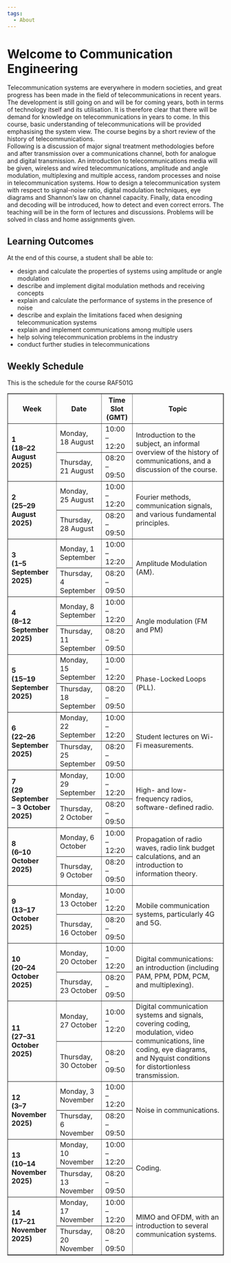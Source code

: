 ```yaml
---
tags:
  - About
---
```


# Welcome to Communication Engineering

Telecommunication systems are everywhere in modern societies, and great progress has been made in the field of 
telecommunications in recent years. The development is still going on and will be for coming years, both in terms 
of technology itself and its utilisation. It is therefore clear that there will be demand for knowledge on 
telecommunications in years to come. In this course, basic understanding of telecommunications will be provided 
emphasising the system view. The course begins by a short review of the history of telecommunications.  
Following is a discussion of major signal treatment methodologies before and after transmission over a communications 
channel, both for analogue and digital transmission. An introduction to telecommunications media will be given, wireless 
and wired telecommunications, amplitude and angle modulation, multiplexing and multiple access, random processes and 
noise in telecommunication systems. How to design a telecommunication system with respect to signal-noise ratio, 
digital modulation techniques, eye diagrams and Shannon’s law on channel capacity. Finally, data encoding and decoding 
will be introduced, how to detect and even correct errors. The teaching will be in the form of lectures and discussions. 
Problems will be solved in class and home assignments given.

## Learning Outcomes
At the end of this course, a student shall be able to:

- design and calculate the properties of systems using amplitude or angle modulation
- describe and implement digital modulation methods and receiving concepts
- explain and calculate the performance of systems in the presence of noise
- describe and explain the limitations faced when designing telecommunication systems
- explain and implement communications among multiple users
- help solving telecommunication problems in the industry
- conduct further studies in telecommunications

## Weekly Schedule 

This is the schedule for the course RAF501G


<table border="1" cellspacing="0" cellpadding="5">
  <tr>
    <th>Week</th>
    <th>Date</th>
    <th>Time Slot (GMT)</th>
    <th>Topic</th>
  </tr>
  <!-- Week 1 -->
  <tr>
    <td rowspan="2"><strong>1<br>(18–22 August 2025)</strong></td>
    <td>Monday, 18 August</td>
    <td>10:00 – 12:20</td>
    <td rowspan="2">
      Introduction to the subject, an informal overview of the history of communications, and a discussion of the course.
    </td>
  </tr>
  <tr>
    <td>Thursday, 21 August</td>
    <td>08:20 – 09:50</td>
  </tr>
  <!-- Week 2 -->
  <tr>
    <td rowspan="2"><strong>2<br>(25–29 August 2025)</strong></td>
    <td>Monday, 25 August</td>
    <td>10:00 – 12:20</td>
    <td rowspan="2">
      Fourier methods, communication signals, and various fundamental principles.
    </td>
  </tr>
  <tr>
    <td>Thursday, 28 August</td>
    <td>08:20 – 09:50</td>
  </tr>
  <!-- Week 3 -->
  <tr>
    <td rowspan="2"><strong>3<br>(1–5 September 2025)</strong></td>
    <td>Monday, 1 September</td>
    <td>10:00 – 12:20</td>
    <td rowspan="2">
      Amplitude Modulation (AM).
    </td>
  </tr>
  <tr>
    <td>Thursday, 4 September</td>
    <td>08:20 – 09:50</td>
  </tr>
  <!-- Week 4 -->
  <tr>
    <td rowspan="2"><strong>4<br>(8–12 September 2025)</strong></td>
    <td>Monday, 8 September</td>
    <td>10:00 – 12:20</td>
    <td rowspan="2">
      Angle modulation (FM and PM)
    </td>
  </tr>
  <tr>
    <td>Thursday, 11 September</td>
    <td>08:20 – 09:50</td>
  </tr>
  <!-- Week 5 -->
  <tr>
    <td rowspan="2"><strong>5<br>(15–19 September 2025)</strong></td>
    <td>Monday, 15 September</td>
    <td>10:00 – 12:20</td>
    <td rowspan="2">
      Phase-Locked Loops (PLL).
    </td>
  </tr>
  <tr>
    <td>Thursday, 18 September</td>
    <td>08:20 – 09:50</td>
  </tr>
  <!-- Week 6 -->
  <tr>
    <td rowspan="2"><strong>6<br>(22–26 September 2025)</strong></td>
    <td>Monday, 22 September</td>
    <td>10:00 – 12:20</td>
    <td rowspan="2">
      Student lectures on Wi-Fi measurements.
    </td>
  </tr>
  <tr>
    <td>Thursday, 25 September</td>
    <td>08:20 – 09:50</td>
  </tr>
  <!-- Week 7 -->
  <tr>
    <td rowspan="2"><strong>7<br>(29 September – 3 October 2025)</strong></td>
    <td>Monday, 29 September</td>
    <td>10:00 – 12:20</td>
    <td rowspan="2">
      High- and low-frequency radios, software-defined radio.
    </td>
  </tr>
  <tr>
    <td>Thursday, 2 October</td>
    <td>08:20 – 09:50</td>
  </tr>
  <!-- Week 8 -->
  <tr>
    <td rowspan="2"><strong>8<br>(6–10 October 2025)</strong></td>
    <td>Monday, 6 October</td>
    <td>10:00 – 12:20</td>
    <td rowspan="2">
      Propagation of radio waves, radio link budget calculations, and an introduction to information theory.
    </td>
  </tr>
  <tr>
    <td>Thursday, 9 October</td>
    <td>08:20 – 09:50</td>
  </tr>
  <!-- Week 9 -->
  <tr>
    <td rowspan="2"><strong>9<br>(13–17 October 2025)</strong></td>
    <td>Monday, 13 October</td>
    <td>10:00 – 12:20</td>
    <td rowspan="2">
      Mobile communication systems, particularly 4G and 5G.
    </td>
  </tr>
  <tr>
    <td>Thursday, 16 October</td>
    <td>08:20 – 09:50</td>
  </tr>
  <!-- Week 10 -->
  <tr>
    <td rowspan="2"><strong>10<br>(20–24 October 2025)</strong></td>
    <td>Monday, 20 October</td>
    <td>10:00 – 12:20</td>
    <td rowspan="2">
      Digital communications: an introduction (including PAM, PPM, PDM, PCM, and multiplexing).
    </td>
  </tr>
  <tr>
    <td>Thursday, 23 October</td>
    <td>08:20 – 09:50</td>
  </tr>
  <!-- Week 11 -->
  <tr>
    <td rowspan="2"><strong>11<br>(27–31 October 2025)</strong></td>
    <td>Monday, 27 October</td>
    <td>10:00 – 12:20</td>
    <td rowspan="2">
      Digital communication systems and signals, covering coding, modulation, video communications, line coding, eye diagrams, and Nyquist conditions for distortionless transmission.
    </td>
  </tr>
  <tr>
    <td>Thursday, 30 October</td>
    <td>08:20 – 09:50</td>
  </tr>
  <!-- Week 12 -->
  <tr>
    <td rowspan="2"><strong>12<br>(3–7 November 2025)</strong></td>
    <td>Monday, 3 November</td>
    <td>10:00 – 12:20</td>
    <td rowspan="2">
      Noise in communications.
    </td>
  </tr>
  <tr>
    <td>Thursday, 6 November</td>
    <td>08:20 – 09:50</td>
  </tr>
  <!-- Week 13 -->
  <tr>
    <td rowspan="2"><strong>13<br>(10–14 November 2025)</strong></td>
    <td>Monday, 10 November</td>
    <td>10:00 – 12:20</td>
    <td rowspan="2">
      Coding.
    </td>
  </tr>
  <tr>
    <td>Thursday, 13 November</td>
    <td>08:20 – 09:50</td>
  </tr>
  <!-- Week 14 -->
  <tr>
    <td rowspan="2"><strong>14<br>(17–21 November 2025)</strong></td>
    <td>Monday, 17 November</td>
    <td>10:00 – 12:20</td>
    <td rowspan="2">
      MIMO and OFDM, with an introduction to several communication systems.
    </td>
  </tr>
  <tr>
    <td>Thursday, 20 November</td>
    <td>08:20 – 09:50</td>
  </tr>
</table>







  






         




         
